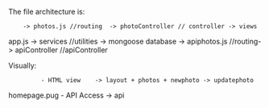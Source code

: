


The file architecture is:

        -> photos.js //routing 	-> photoController // controller -> views 
app.js  													  	 -> services //utilities  -> mongoose database
		-> apiphotos.js //routing-> apiController //apiController 

Visually:

			 - HTML view 	-> layout + photos + newphoto -> updatephoto
homepage.pug
			 - API Access	-> api 
